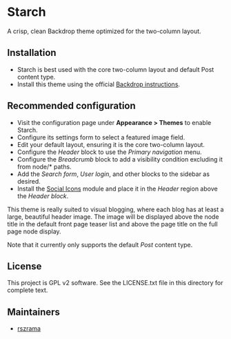 # Starch
A crisp, clean Backdrop theme optimized for the two-column layout.

Installation
------------
- Starch is best used with the core two-column layout and default Post content type.
- Install this theme using the official [Backdrop instructions](https://backdropcms.org/guide/themes).

Recommended configuration
-------------------------
- Visit the configuration page under **Appearance > Themes** to enable Starch.
- Configure its settings form to select a featured image field.
- Edit your default layout, ensuring it is the core two-column layout.
- Configure the _Header_ block to use the _Primary navigation_ menu.
- Configure the _Breadcrumb_ block to add a visibility condition excluding it from node/* paths.
- Add the _Search form_, _User login_, and other blocks to the sidebar as desired.
- Install the [Social Icons](https://github.com/codewombat/social_icons) module and place it in the _Header_ region above the _Header block_.

This theme is really suited to visual blogging, where each blog has at least a large, beautiful header image. The image will be displayed above the node title in the default front page teaser list and above the page title on the full page node display.

Note that it currently only supports the default _Post_ content type.

License
-------

This project is GPL v2 software. See the LICENSE.txt file in this directory for
complete text.

Maintainers
-----------

- [rszrama](https://github.com/rszrama)
